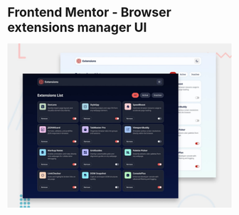 # Frontend Mentor - Browser extensions manager UI

![Design preview for the Browser extensions manager UI coding challenge](./preview.jpg)

